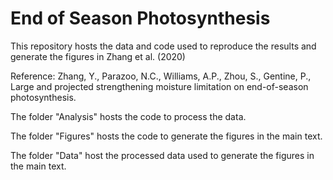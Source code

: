 # End of Season Photosynthesis
This repository hosts the data and code used to reproduce the results and generate the figures in Zhang et al. (2020)

Reference: Zhang, Y., Parazoo, N.C., Williams, A.P., Zhou, S., Gentine, P., Large and projected strengthening moisture limitation on end-of-season photosynthesis.

The folder "Analysis" hosts the code to process the data.

The folder "Figures" hosts the code to generate the figures in the main text.

The folder "Data" host the processed data used to generate the figures in the main text.

